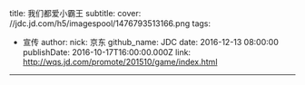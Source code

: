 title: 我们都爱小霸王
subtitle: 
cover: //jdc.jd.com/h5/imagespool/1476793513166.png
tags:
  - 宣传
author:
  nick: 京东
  github_name: JDC
date: 2016-12-13 08:00:00
publishDate: 2016-10-17T16:00:00.000Z
link: http://wqs.jd.com/promote/201510/game/index.html

---